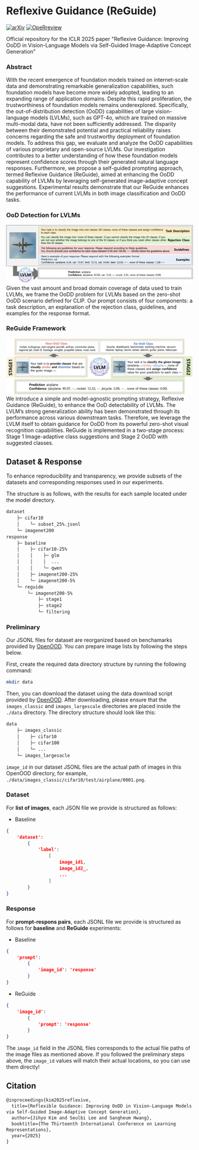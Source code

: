 

# Reflexive Guidance (ReGuide)

[![arXiv](https://img.shields.io/badge/arXiv-2410.14975-FF9999.svg)](https://arxiv.org/abs/2410.14975) [![OpeRreview](https://img.shields.io/badge/OpenReview-ReGuide-6699FF.svg)](https://openreview.net/forum?id=R4h5PXzUuU&referrer=%5BAuthor%20Console%5D(%2Fgroup%3Fid%3DICLR.cc%2F2025%2FConference%2FAuthors%23your-submissions))

Official repository for the ICLR 2025 paper "Reflexive Guidance: Improving OoDD in Vision-Language Models via Self-Guided Image-Adaptive Concept Generation"


### Abstract
With the recent emergence of foundation models trained on internet-scale data and demonstrating remarkable generalization capabilities, such foundation models have become more widely adopted, leading to an expanding range of application domains. Despite this rapid proliferation, the trustworthiness of foundation models remains underexplored. Specifically, the out-of-distribution detection (OoDD) capabilities of large vision-language models (LVLMs), such as GPT-4o, which are trained on massive multi-modal data, have not been sufficiently addressed. The disparity between their demonstrated potential and practical reliability raises concerns regarding the safe and trustworthy deployment of foundation models. To address this gap, we evaluate and analyze the OoDD capabilities of various proprietary and open-source LVLMs. Our investigation contributes to a better understanding of how these foundation models represent confidence scores through their generated natural language responses. Furthermore, we propose a self-guided prompting approach, termed Reflexive Guidance (ReGuide), aimed at enhancing the OoDD capability of LVLMs by leveraging self-generated image-adaptive concept suggestions. Experimental results demonstrate that our ReGuide enhances the performance of current LVLMs in both image classification and OoDD tasks.

### OoD Detection for LVLMs
<img src="./assets/overview.png">
Given the vast amount and broad domain coverage of data used to train LVLMs, we frame the OoDD problem for LVLMs based on the zero-shot OoDD scenario defined for CLIP. Our prompt consists of four components: a task description, an explanation of the rejection class, guidelines, and examples for the response format.

### ReGuide Framework
<img src="./assets/reguide-framework.png">
We introduce a simple and model-agnostic prompting strategy, Reflexive Guidance (ReGuide), to enhance the OoD detectability of LVLMs. The LVLM’s strong generalization ability has been demonstrated through its performance across various downstream tasks. Therefore, we leverage the LVLM itself to obtain guidance for OoDD from its powerful zero-shot visual recognition capabilities. ReGuide is implemented in a two-stage process: Stage 1 Image-adaptive class suggestions and Stage 2 OoDD with suggested classes.

## Dataset & Response
To enhance reproducibility and transparency, we provide subsets of the datasets and corresponding responses used in our experiments. 

The structure is as follows, with the results for each sample located under the model directory.

```sh
dataset
    ├─ cifar10
    │    └─ subset_25%.jsonl         
    └─ imagenet200
response
    ├─ baseline
    │    ├─ cifar10-25%
    │    │    ├─ glm
    │    │    │  ...
    │    │    └─ qwen
    │    ├─ imagenet200-25%
    │    └─ imagenet200-5%
    └─ reguide
        └─ imagenet200-5%
            ├─ stage1
            ├─ stage2
            └─ filtering
```

### Preliminary
Our JSONL files for dataset are reorganized based on benchamarks provided by [OpenOOD](https://github.com/Jingkang50/OpenOOD). You can prepare image lists by following the steps below.

First, create the required data directory structure by running the following command:

```sh
mkdir data
```

Then, you can download the dataset using the data download script provided by [OpenOOD](https://github.com/Jingkang50/OpenOOD). After downloading, please ensure that the `images_classic` and `images_largescale` directories are placed inside the `./data` directory. The directory structure should look like this:

```sh
data
    ├─ images_classic
    │    ├─ cifar10
    │    ├─ cifar100
    │    └─ ...
    └─ images_largesacle
```

`image_id` in our dataset JSONL files are the actual path of images in this OpenOOD directory, for example, `./data/images_classic/cifar10/test/airplane/0001.png`.

### Dataset
For **list of images**, each JSON file we provide is structured as follows:
- Baseline
```json
{
	'dataset': 
		{
			'label': 
				[
					image_id1, 
					image_id2_, 
					...
				]
		}
}
```

### Response
For **prompt-respons pairs**, each JSONL file we provide is structured as follows for **baseline** and **ReGuide** experiments:

- Baseline
```json
{
	'prompt': 
		{
			'image_id': 'response'
		}
}
```

- ReGuide
```json
{
	'image_id': 
		{
			'prompt': 'response'
		}
}
```

The `image_id` field in the JSONL files corresponds to the actual file paths of the image files as mentioned above. If you followed the preliminary steps above, the `image_id` values will match their actual locations, so you can use them directly!

## Citation
```
@inproceedings{kim2025reflexive,
  title={Reflexible Guidance: Improving OoDD in Vision-Language Models via Self-Guided Image-Adaptive Concept Generation},
  author={Jihyo Kim and Seulbi Lee and Sangheum Hwang},
  booktitle={The Thirteenth International Conference on Learning Representations},
  year={2025}
}
```




